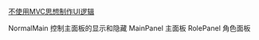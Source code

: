 [不使用MVC思想制作UI逻辑](file:///G:/Unity/Unity%E9%A1%B9%E7%9B%AE/Framework/Assets/Scripts/MVC%E6%A1%86%E6%9E%B6/Normal)

NormalMain    控制主面板的显示和隐藏
MainPanel       主面板
RolePanel        角色面板